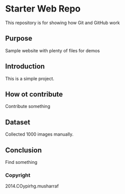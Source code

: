 # Starter Web Repo

This repository is for showing how Git and GitHub work

## Purpose

Sample website with plenty of files for demos

## Introduction 
This is a simple project.

## How ot contribute
Contribute something

## Dataset
Collected 1000 images manually.

## Conclusion
Find something
### Copyright
2014.COypirhg.musharraf